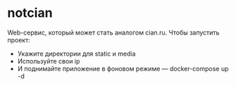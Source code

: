 # notcian
Web-сервис, который может стать аналогом cian.ru. Чтобы запустить проект:
- Укажите директории для static и media
- Используйте свои ip
- И поднимайте приложение в фоновом режиме — docker-compose up -d
